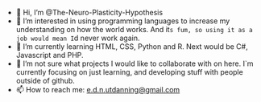 - 👋 Hi, I’m @The-Neuro-Plasticity-Hypothesis
- 👀 I’m interested in using programming languages to increase my understanding on how the world works. And it`s fum, so using it as a job would mean I`d never work again.
- 🌱 I’m currently learning HTML, CSS, Python and R. Next would be C#, Javascript and PHP.
- 💞️ I’m not sure what projects I would like to collaborate with on here. I`m currently focusing on just learning, and developing stuff with people outside of github.
- 📫 How to reach me: e.d.n.utdanning@gmail.com

<!---
The-Neuro-Plasticity-Hypothesis/The-Neuro-Plasticity-Hypothesis is a ✨ special ✨ repository because its `README.md` (this file) appears on your GitHub profile.
You can click the Preview link to take a look at your changes.
--->
